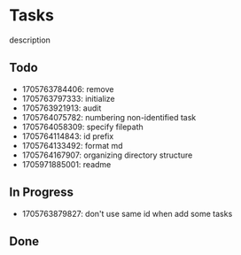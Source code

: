 # Tasks

description

## Todo

* 1705763784406: remove
* 1705763797333: initialize
* 1705763921913: audit
* 1705764075782: numbering non-identified task
* 1705764058309: specify filepath
* 1705764114843: id prefix
* 1705764133492: format md
* 1705764167907: organizing directory structure
* 1705971885001: readme

## In Progress

* 1705763879827: don't use same id when add some tasks

## Done
